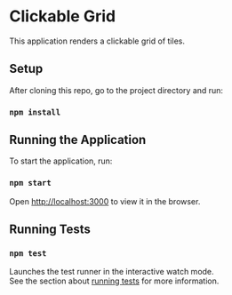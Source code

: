 # Clickable Grid

This application renders a clickable grid of tiles.

## Setup

After cloning this repo, go to the project directory and run:

### `npm install`

## Running the Application

To start the application, run:

### `npm start`

Open [http://localhost:3000](http://localhost:3000) to view it in the browser.

## Running Tests

### `npm test`

Launches the test runner in the interactive watch mode.\
See the section about [running tests](https://facebook.github.io/create-react-app/docs/running-tests) for more information.
